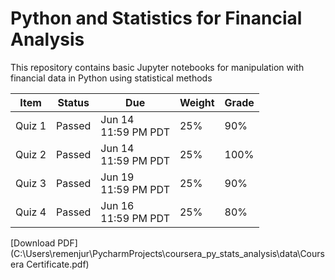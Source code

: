 # Python and Statistics for Financial Analysis
This repository contains basic Jupyter notebooks for manipulation with financial data in Python using statistical methods

| Item   | Status | Due                     | Weight | Grade |
|--------|--------|-------------------------|--------|-------|
| Quiz 1 | Passed | Jun 14<br/>11:59 PM PDT | 25%    | 90%   |
| Quiz 2 | Passed | Jun 14<br/>11:59 PM PDT | 25%    | 100%  |
| Quiz 3 | Passed | Jun 19<br/>11:59 PM PDT | 25%    | 90%   |
| Quiz 4 | Passed | Jun 16<br/>11:59 PM PDT | 25%    | 80%   |

[Download PDF](C:\Users\remenjur\PycharmProjects\coursera_py_stats_analysis\data\Coursera Certificate.pdf)